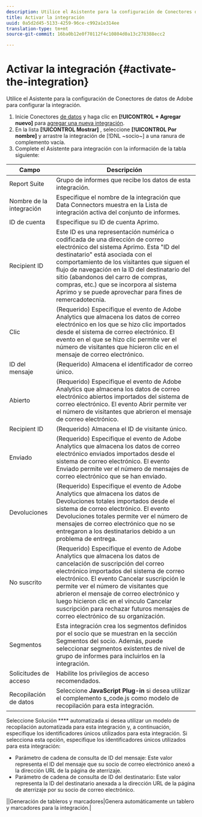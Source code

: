 ```yaml
---
description: Utilice el Asistente para la configuración de Conectores de datos de Adobe para configurar la integración.
title: Activar la integración
uuid: 0a5d2d45-5133-4259-96ce-c992a1e314ee
translation-type: tm+mt
source-git-commit: 16ba0b12e0f70112f4c10804d0a13c278388ecc2

---
```



# Activar la integración {#activate-the-integration}

Utilice el Asistente para la configuración de Conectores de datos de Adobe para configurar la integración.

1. Inicie Conectores [de datos](https://marketing.adobe.com/resources/help/en_US/genesis/c_overview.html) y haga clic en **[!UICONTROL + Agregar nuevo]** para [agregar una nueva integración](https://marketing.adobe.com/resources/help/en_US/genesis/t_add_integration.html).
1. En la lista **[!UICONTROL Mostrar]** , seleccione **[!UICONTROL Por nombre]** y arrastre la integración de [!DNL ~socio~] a una ranura de complemento vacía.
1. Complete el Asistente para integración con la información de la tabla siguiente:

| Campo | Descripción |
|--- |--- |
| Report Suite | Grupo de informes que recibe los datos de esta integración. |
| Nombre de la integración | Especifique el nombre de la integración que Data Connectors muestra en la Lista de integración activa del conjunto de informes. |
| ID de cuenta | Especifique su ID de cuenta Aprimo. |
| Recipient ID | Este ID es una representación numérica o codificada de una dirección de correo electrónico del sistema Aprimo. Esta "ID del destinatario" está asociada con el comportamiento de los visitantes que siguen el flujo de navegación en la ID del destinatario del sitio (abandonos del carro de compras, compras, etc.) que se incorpora al sistema Aprimo y se puede aprovechar para fines de remercadotecnia. |
| Clic | (Requerido) Especifique el evento de Adobe Analytics que almacena los datos de correo electrónico en los que se hizo clic importados desde el sistema de correo electrónico. El evento en el que se hizo clic permite ver el número de visitantes que hicieron clic en el mensaje de correo electrónico. |
| ID del mensaje | (Requerido) Almacena el identificador de correo único. |
| Abierto | (Requerido) Especifique el evento de Adobe Analytics que almacena los datos de correo electrónico abiertos importados del sistema de correo electrónico. El evento Abrir permite ver el número de visitantes que abrieron el mensaje de correo electrónico. |
| Recipient ID | (Requerido) Almacena el ID de visitante único. |
| Enviado | (Requerido) Especifique el evento de Adobe Analytics que almacena los datos de correo electrónico enviados importados desde el sistema de correo electrónico. El evento Enviado permite ver el número de mensajes de correo electrónico que se han enviado. |
| Devoluciones | (Requerido) Especifique el evento de Adobe Analytics que almacena los datos de Devoluciones totales importados desde el sistema de correo electrónico. El evento Devoluciones totales permite ver el número de mensajes de correo electrónico que no se entregaron a los destinatarios debido a un problema de entrega. |
| No suscrito | (Requerido) Especifique el evento de Adobe Analytics que almacena los datos de cancelación de suscripción del correo electrónico importados del sistema de correo electrónico. El evento Cancelar suscripción le permite ver el número de visitantes que abrieron el mensaje de correo electrónico y luego hicieron clic en el vínculo Cancelar suscripción para rechazar futuros mensajes de correo electrónico de su organización. |
| Segmentos | Esta integración crea los segmentos definidos por el socio que se muestran en la sección Segmentos del socio. Además, puede seleccionar segmentos existentes de nivel de grupo de informes para incluirlos en la integración. |
| Solicitudes de acceso | Habilite los privilegios de acceso recomendados. |
| Recopilación de datos | Seleccione **JavaScript Plug-in** si desea utilizar el complemento s_code.js como modelo de recopilación para esta integración. |
Seleccione Solución **** automatizada si desea utilizar un modelo de recopilación automatizada para esta integración y, a continuación, especifique los identificadores únicos utilizados para esta integración. Si selecciona esta opción, especifique los identificadores únicos utilizados para esta integración:
<ul><li>Parámetro de cadena de consulta de ID del mensaje: Este valor representa el ID del mensaje que su socio de correo electrónico anexó a la dirección URL de la página de aterrizaje.</li>
<li>Parámetro de cadena de consulta de ID del destinatario: Este valor representa la ID del destinatario anexada a la dirección URL de la página de aterrizaje por su socio de correo electrónico.</li></ul>||Generación de tableros y marcadores|Genera automáticamente un tablero y marcadores para la integración.|

